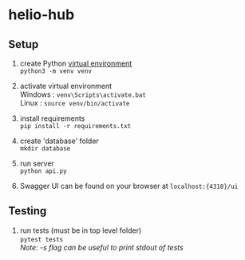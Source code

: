 # helio-hub

## Setup
1. create Python [virtual environment](https://docs.python.org/3/library/venv.html)\
 `python3 -m venv venv`

2. activate virtual environment \
Windows : `venv\Scripts\activate.bat` \
Linux : `source venv/bin/activate`

3. install requirements \
`pip install -r requirements.txt`

4. create 'database' folder \
`mkdir database`

5. run server \
`python api.py`

6. Swagger UI can be found on your browser at `localhost:{4310}/ui`

## Testing

1. run tests (must be in top level folder) \
`pytest tests` \
*Note: -s flag can be useful to print stdout of tests*
